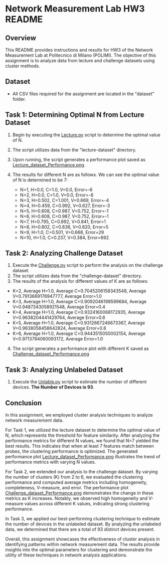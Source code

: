 # Network Measurement Lab HW3 README

## Overview
This README provides instructions and results for HW3 of the Network Measurement Lab at Politecnico di Milano (POLIMI). The objective of this assignment is to analyze data from lecture and challenge datasets using cluster methods.

## Dataset
- All CSV files required for the assignment are located in the "dataset" folder.

## Task 1: Determining Optimal N from Lecture Dataset
1. Begin by executing the [Lecture.py](Lecture.py) script to determine the optimal value of N.
2. The script utilizes data from the "lecture-dataset" directory.
3. Upon running, the script generates a performance plot saved as [Lecture_dataset_Performance.png](result_figure/Lecture_dataset_Performance.png).
4. The results for different N are as follows. We can see the optimal value of N is determined to be 7:

   * N=1, H=0.0, C=1.0, V=0.0, Error=-6
   * N=2, H=0.0, C=1.0, V=0.0, Error=-6
   * N=3, H=0.502, C=1.001, V=0.669, Error=-4
   * N=4, H=0.459, C=0.992, V=0.627, Error=-3
   * N=5, H=0.608, C=0.987, V=0.752, Error=-1
   * N=6, H=0.608, C=0.987, V=0.752, Error=-1
   * N=7, H=0.795, C=0.892, V=0.841, Error=1
   * N=8, H=0.802, C=0.838, V=0.820, Error=5
   * N=9, H=1.0, C=0.501, V=0.668, Error=29
   * N=10, H=1.0, C=0.237, V=0.384, Error=692

## Task 2: Analyzing Challenge Dataset
1. Execute the [Challenge.py](Challenge.py) script to perform the analysis on the challenge dataset.
2. The script utilizes data from the "challenge-dataset" directory.
3. The results of the analysis for different values of K are as follows:

* K=2, Average H=1.0, Average C=0.7045206158343548, Average V=0.7913669176947777, Average Error=1.0
* K=3, Average H=1.0, Average C=0.9092046198599684, Average V=0.9487343058921548, Average Error=0.4
* K=4, Average H=1.0, Average C=0.9324160068172935, Average V=0.9638204441429764, Average Error=0.6
* K=5, Average H=1.0, Average C=0.9312667246673367, Average V=0.9638058458642824, Average Error=0.8
* K=6, Average H=1.0, Average C=0.9443515050002154, Average V=0.9713794060093172, Average Error=1.0
4. The script generates a performance plot with different K saved as [Challenge_dataset_Performance.png](result_figure/Challenge_dataset_Performance.png)

## Task 3: Analyzing Unlabeled Dataset
1. Execute the [Unlable.py](Unlable.py) script to estimate the number of different devices. **The Number of Devices is 93**.

## Conclusion
In this assignment, we employed cluster analysis techniques to analyze network measurement data. 

For Task 1, we utilized the lecture dataset to determine the optimal value of N, which represents the threshold for feature similarity. After analyzing the performance metrics for different N values, we found that N=7 yielded the best results. This indicates that when at least 7 features match between probes, the clustering performance is optimized. The generated performance plot [Lecture_dataset_Performance.png](result_figure/Lecture_dataset_Performance.png) illustrates the trend of performance metrics with varying N values.

For Task 2, we extended our analysis to the challenge dataset. By varying the number of clusters (K) from 2 to 6, we evaluated the clustering performance and computed average metrics including homogeneity, completeness, V-measure, and error. The performance plot [Challenge_dataset_Performance.png](result_figure/Challenge_dataset_Performance.png) demonstrates the change in these metrics as K increases. Notably, we observed high homogeneity and V-measure values across different K values, indicating strong clustering performance.

In Task 3, we applied our best-performing clustering technique to estimate the number of devices in the unlabeled dataset. By analyzing the unlabeled data, we determined that there are a total of 93 distinct devices present.

Overall, this assignment showcases the effectiveness of cluster analysis in identifying patterns within network measurement data. The results provide insights into the optimal parameters for clustering and demonstrate the utility of these techniques in network analysis applications.
